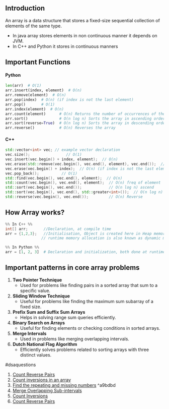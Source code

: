 ## Introduction
An array is a data structure that stores a fixed-size sequential collection of elements of the same type. 
- In java array stores elements in non continuous manner it depends on JVM.
- In C++ and Python it stores in continuous manners


## Important Functions
#### Python 
```python
len(arr)  # O(1)
arr.insert(index, element)  # O(n)
arr.remove(element)  # O(n)
arr.pop(index)  # O(n) (if index is not the last element)
arr.pop()       # O(1)
arr.index(element)  # O(n)
arr.count(element)      # O(n) Returns the number of occurrences of the element
arr.sort()              # O(n log n) Sorts the array in ascending order
arr.sort(reverse=True)  # O(n log n) Sorts the array in descending order
arr.reverse()           # O(n) Reverses the array
```
#### C++
```cpp
std::vector<int> vec; // example vector declaration
vec.size();                // O(1)
vec.insert(vec.begin() + index, element);  // O(n)
vec.erase(std::remove(vec.begin(), vec.end(), element), vec.end());  // O(n)
vec.erase(vec.begin() + index);  // O(n) (if index is not the last element)
vec.pop_back();          // O(1)
std::find(vec.begin(), vec.end(), element);  // O(n)
std::count(vec.begin(), vec.end(), element);  // O(n) freq of element 
std::sort(vec.begin(), vec.end());            // O(n log n) ascend
std::sort(vec.begin(), vec.end(), std::greater<int>());  // O(n log n) descend
std::reverse(vec.begin(), vec.end());         // O(n) Reverse
```

## How Array works?

```java
%% In C++ %%
int[] arr;       //Declaration, at compile time
arr = {1,2,3};   //Initialisation, Object is created here in Heap memory, at runtime
                // runtime memory allocation is also known as dynamic memory allocation
```

```python
%% In Python %%
arr = [1, 2, 3]  # Declaration and initialization, both done at runtime
```


## Important patterns in core array problems
1. **Two Pointer Technique**
    - Used for problems like finding pairs in a sorted array that sum to a specific value.
2. **Sliding Window Technique**
    - Useful for problems like finding the maximum sum subarray of a fixed size.
3. **Prefix Sum and Suffix Sum Arrays**
    - Helps in solving range sum queries efficiently.
4. **Binary Search on Arrays**
    - Useful for finding elements or checking conditions in sorted arrays.
5. **Merge Intervals**
    - Used in problems like merging overlapping intervals.
6. **Dutch National Flag Algorithm**
    - Efficiently solves problems related to sorting arrays with three distinct values.



#dsaquestions 
1. [Count Reverse Pairs](https://takeuforward.org/data-structure/count-reverse-pairs/)
2. [Count inversions in an array](https://takeuforward.org/data-structure/count-inversions-in-an-array/)
3. [Find the repeating and missing numbers](https://takeuforward.org/data-structure/find-the-repeating-and-missing-numbers/) ^a9bdbd
4. [Merge Overlapping Sub-intervals](https://takeuforward.org/data-structure/merge-overlapping-sub-intervals/)
5. [Count Inversions](https://takeuforward.org/data-structure/count-inversions-in-an-array/)
6. [Count Reverse Pairs](https://takeuforward.org/data-structure/count-reverse-pairs/)


